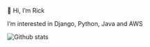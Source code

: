 👋 Hi, I’m Rick

I’m interested in Django, Python, Java and AWS

![Github stats](https://github-readme-stats.vercel.app/api?username=lawson89&show_icons=true&count_private=true)

<!---
lawson89/lawson89 is a ✨ special ✨ repository because its `README.md` (this file) appears on your GitHub profile.
You can click the Preview link to take a look at your changes.
--->
